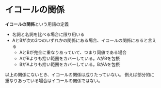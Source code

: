イコールの関係
==============

**イコールの関係**という用語の定義

* 名詞と名詞を比べる場合に限り用いる
* AとBが次の3つのいずれかの関係にある場合、イコールの関係にあると言える
    * AとBが完全に重なりあっていて、つまり同値である場合
    * AがBよりも拾い範囲をカバーしている。AがBを包摂
    * BがAよりも拾い範囲をカバーしている。BがAを包摂

以上の関係にないとき、イコールの関係は成りたっていない。
例えば部分的に重なりあっている場合はイコールの関係ではない。




